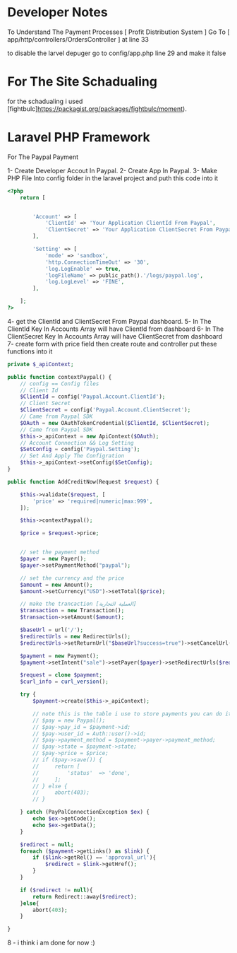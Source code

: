 # Developer Notes
To Understand The Payment Processes [ Profit Distribution System ]  Go To [ app/http/controllers/OrdersController ] at line 33

to disable the larvel depuger go to config/app.php line 29 and make it false

# For The Site Schadualing
for the schadualing i used [fightbulc]https://packagist.org/packages/fightbulc/moment).

# Laravel PHP Framework

For The Paypal Payment

1- Create Developer Accout In Paypal.
2- Create App In Paypal.
3- Make PHP File Into config folder in the laravel project and puth this code into it
```php
<?php
    return [


        'Account' => [
            'ClientId' => 'Your Application ClientId From Paypal',
            'ClientSecret' => 'Your Application ClientSecret From Paypal',
        ],

        'Setting' => [
            'mode' => 'sandbox',
            'http.ConnectionTimeOut' => '30',
            'log.LogEnable' => true,
            'logFileName' => public_path().'/logs/paypal.log',
            'log.LogLevel' => 'FINE',
        ],

    ];
?>
```

4- get the ClientId and ClientSecret From Paypal dashboard.
5- In The ClientId Key In Accounts Array will have ClientId from dashboard
6- In The ClientSecret Key In Accounts Array will have ClientSecret from dashboard
7- create form with price field then create route and controller put these functions into it
```php
private $_apiContext;

public function contextPaypal() {
    // config == Config files
    // Client Id
    $ClientId = config('Paypal.Account.ClientId');
    // Client Secret
    $ClientSecret = config('Paypal.Account.ClientSecret');
    // Came from Paypal SDK
    $OAuth = new OAuthTokenCredential($ClientId, $ClientSecret);
    // Came from Paypal SDK
    $this->_apiContext = new ApiContext($OAuth);
    // Account Connection && Log Setting
    $SetConfig = config('Paypal.Setting');
    // Set And Apply The Configration
    $this->_apiContext->setConfig($SetConfig);
}

public function AddCreditNow(Request $request) {

    $this->validate($request, [
        'price' => 'required|numeric|max:999',
    ]);

    $this->contextPaypal();

    $price = $request->price;


    // set the payment method
    $payer = new Payer();
    $payer->setPaymentMethod("paypal");

    // set the currency and the price
    $amount = new Amount();
    $amount->setCurrency("USD")->setTotal($price);

    // make the trancaction [العملية التجارية]
    $transaction = new Transaction();
    $transaction->setAmount($amount);

    $baseUrl = url('/');
    $redirectUrls = new RedirectUrls();
    $redirectUrls->setReturnUrl("$baseUrl?success=true")->setCancelUrl("$baseUrl?success=false");

    $payment = new Payment();
    $payment->setIntent("sale")->setPayer($payer)->setRedirectUrls($redirectUrls)->setTransactions(array($transaction));

    $request = clone $payment;
    $curl_info = curl_version();

    try {
        $payment->create($this->_apiContext);

        // note this is the table i use to store payments you can do it as you like
        // $pay = new Paypal();
        // $pay->pay_id = $payment->id;
        // $pay->user_id = Auth::user()->id;
        // $pay->payment_method = $payment->payer->payment_method;
        // $pay->state = $payment->state;
        // $pay->price = $price;
        // if ($pay->save()) {
        //     return [
        //         'status'  => 'done',
        //     ];
        // } else {
        //     abort(403);
        // }

    } catch (PayPalConnectionException $ex) {
        echo $ex->getCode();
        echo $ex->getData();
    }

    $redirect = null;
    foreach ($payment->getLinks() as $link) {
        if ($link->getRel() == 'approval_url'){
            $redirect = $link->getHref();
        }
    }

    if ($redirect != null){
        return Redirect::away($redirect);
    }else{
        abort(403);
    }

}
```
8 - i think i am done for now :)
